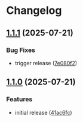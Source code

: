 # Changelog

## [1.1.1](https://github.com/terraform-industries/apriltag-node/compare/apriltag-node-v1.1.0...apriltag-node-v1.1.1) (2025-07-21)


### Bug Fixes

* trigger release ([7e080f2](https://github.com/terraform-industries/apriltag-node/commit/7e080f2b2092e8d59b092ba1b3faec12146ada96))

## [1.1.0](https://github.com/terraform-industries/apriltag-node/compare/apriltag-node-v1.0.0...apriltag-node-v1.1.0) (2025-07-21)


### Features

* initial release ([41ac6fc](https://github.com/terraform-industries/apriltag-node/commit/41ac6fc4e3cae6c95523a62f6c839a9b5b4ac59c))
